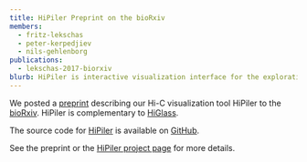 ```yaml
---
title: HiPiler Preprint on the bioRxiv
members:
  - fritz-lekschas
  - peter-kerpedjiev
  - nils-gehlenborg
publications:
  - lekschas-2017-biorxiv
blurb: HiPiler is interactive visualization interface for the exploration and visualization of regions-of-interest such as loops in large genome interaction maps.
---
```

We posted a [preprint](http://biorxiv.org/content/early/2017/04/03/123588) describing our Hi-C visualization tool HiPiler to the [bioRxiv](http://biorxiv.org/content/early/2017/04/03/123588). HiPiler is complementary to [HiGlass](/research/projects/higlass).

The source code for [HiPiler](https://github.com/flekschas/hipiler) is available on [GitHub](https://github.com/flekschas/hipiler).

See the preprint or the [HiPiler project page](/research/projects/hipiler) for more details.